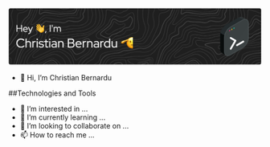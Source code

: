 ![banner](https://github.com/cbernardu/cbernardu/blob/main/assets/github-header-image.png)
- 👋 Hi, I’m Christian Bernardu

##Technologies and Tools
- 👀 I’m interested in ...
- 🌱 I’m currently learning ...
- 💞️ I’m looking to collaborate on ...
- 📫 How to reach me ...

<!---
cbernardu/cbernardu is a ✨ special ✨ repository because its `README.md` (this file) appears on your GitHub profile.
You can click the Preview link to take a look at your changes.
--->
